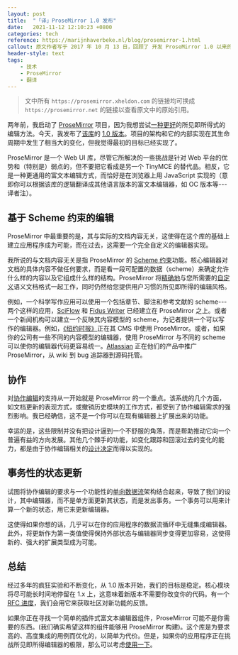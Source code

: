 ```yaml
---
layout: post
title:  "「译」ProseMirror 1.0 发布"
date:   2021-11-12 12:10:23 +0800
categories: tech
reference: https://marijnhaverbeke.nl/blog/prosemirror-1.html
callout: 原文作者写于 2017 年 10 月 13 日，回顾了 开发 ProseMirror 1.0 以来的经历，本文偏意译。
header-style: text
tags:
    - 技术
    - ProseMirror
    - 翻译
---
```


> 文中所有 `https://prosemirror.xheldon.com` 的链接均可换成 `https://prosemirror.net` 的链接以查看原文中的原始引用。

两年前，我启动了 [ProseMirror](https://prosemirror.xheldon.com) 项目，因为我想尝试[一种更好]({{site.baseurl}}/tech/ProseMirror.html)的所见即所得式的编辑方法。今天，我发布了[该库](https://github.com/prosemirror/)的 [1.0 版本](https://discuss.prosemirror.net/t/release-1-0-0/998)。项目的架构和它的内部实现在其生命周期中发生了相当大的变化，但我觉得最初的目标已经实现了。

ProseMirror 是一个 Web UI 库，尽管它所解决的一些挑战是针对 Web 平台的优势和（特别是）弱点的，但不要把它看成是另一个 TinyMCE 的替代品。相反，它是一种更通用的富文本编辑方式，而恰好是在浏览器上用 JavaScript 实现的（意即你可以根据该库的逻辑翻译成其他语言版本的富文本编辑器，如 OC 版本等---译者注）。

## 基于 Scheme 约束的编辑

ProseMirror 中最重要的是，其与实际的文档内容无关，这使得在这个库的基础上建立应用程序成为可能，而在过去，这需要一个完全自定义的编辑器实现。

我所说的与文档内容无关是指 ProseMirror 的 [Scheme 约束](https://prosemirror.xheldon.com/docs/guide/#schema)功能。核心编辑器对文档的具体内容不做任何要求，而是看一段可配置的数据（scheme）来确定允许什么样的内容以及它组成什么样的结构。ProseMirror 将[精确地](https://prosemirror.xheldon.com/examples/schema/)与您所需要的[自定义](https://prosemirror.xheldon.com/examples/dino/)语义文档格式一起工作，同时仍然给您提供用户习惯的所见即所得的编辑风格。

例如，一个科学写作应用可以使用一个包括章节、脚注和参考文献的 scheme---两个这样的应用，[SciFlow](https://sciflow.net/en/home) 和 [Fidus Writer](https://www.fiduswriter.org/) 已经建立在 ProseMirror 之上。或者一个新闻机构可以建立一个反映其内容模型的 scheme，为记者提供一个可以写作的编辑器。例如，[《纽约时报》](https://www.nytimes.com/)正在其 CMS 中使用 ProseMirror。或者，如果你的公司有一些不同的内容模型的编辑器，使用 ProseMirror 与不同的 scheme 可以使你的编辑器代码更容易统一。[Atlassian](https://www.atlassian.com/) 正在他们的产品中推广 ProseMirror，从 wiki 到 bug 追踪器到源码托管。

## 协作

对[协作编辑]({{site.baseurl}}/tech/Collaborative-Editing-in-ProseMirror.html)的支持从一开始就是 ProseMirror 的一个重点。该系统的几个方面，如文档更新的表现方式，或撤销历史模块的工作方式，都受到了协作编辑需求的强烈影响。我已经确信，这不是一个你可以在现有编辑器上扩展出来的功能。

幸运的是，这些限制并没有把设计逼到一个不舒服的角落，而是帮助推动它向一个普遍有益的方向发展。其他几个棘手的功能，如变化跟踪和回滚过去的变化的能力，都是由于协作编辑相关的[设计决定](https://prosemirror.xheldon.com/docs/guide/#transform.steps)而得以实现的。

## 事务性的状态更新

试图将协作编辑的要求与一个功能性的[单向数据流](http://redux.js.org/docs/basics/DataFlow.html)架构结合起来，导致了我们的设计，其中编辑器，而不是单方面更新其状态，而是发出事务。一个事务可以用来计算一个新的状态，用它来更新编辑器。

这使得如果你想的话，几乎可以在你的应用程序的数据流循环中无缝集成编辑器。此外，将更新作为第一类值使得保持外部状态与编辑器同步变得更加容易，这使得新的、强大的扩展类型成为可能。

## 总结

经过多年的疯狂实验和不断变化，从 1.0 版本开始，我们的目标是稳定。核心模块将尽可能长时间地停留在 1.x 上，这意味着新版本不需要你改变你的代码。有一个 [RFC 进度](https://github.com/prosemirror/rfcs/)，我们会用它来获取社区对新功能的反馈。

如果你正在寻找一个简单的插件式富文本编辑器组件，ProseMirror 可能不是你需要的东西。(我们确实希望这样的组件能够用 ProseMirror 构建)。这个库是为要求高的、高度集成的用例而优化的，以简单为代价。但是，如果你的应用程序正在挑战所见即所得编辑器的极限，那么可以考虑[使用一下](https://prosemirror.xheldon.com)。